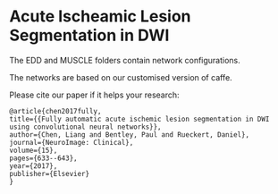 # Acute Ischeamic Lesion Segmentation in DWI

The EDD and MUSCLE folders contain network configurations.

The networks are based on our customised version of caffe.

Please cite our paper if it helps your research:

    @article{chen2017fully,
    title={{Fully automatic acute ischemic lesion segmentation in DWI using convolutional neural networks}},
    author={Chen, Liang and Bentley, Paul and Rueckert, Daniel},
    journal={NeuroImage: Clinical},
    volume={15},
    pages={633--643},
    year={2017},
    publisher={Elsevier}
    }
